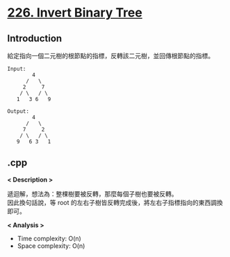 # [226. Invert Binary Tree](https://leetcode.com/problems/invert-binary-tree/description/)
## Introduction
給定指向一個二元樹的根節點的指標，反轉該二元樹，並回傳根節點的指標。

```
Input:
        4
      /   \
     2     7
    / \   / \
   1   3 6   9

Output:
        4
      /   \
     7     2
    / \   / \
   9   6 3   1
```
## .cpp
**< Description >**  

遞迴解，想法為：整棵樹要被反轉，那麼每個子樹也要被反轉。  
因此換句話說，等 root 的左右子樹皆反轉完成後，將左右子指標指向的東西調換即可。

**< Analysis >**
- Time complexity: O(n)
- Space complexity: O(n)